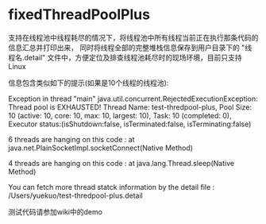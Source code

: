 # fixedThreadPoolPlus
支持在线程池中线程耗尽的情况下，将线程池中所有线程当前正在执行那条代码的信息汇总并打印出来，
同时将线程全部的完整堆栈信息保存到用户目录下的 "线程名.detail" 文件中，方便定位及排查线程池耗尽时的现场环境，目前只支持Linux

信息包含类似如下的提示(如果是10个线程的线程池):

Exception in thread "main" java.util.concurrent.RejectedExecutionException: Thread pool is EXHAUSTED! Thread Name: test-thredpool-plus, Pool Size: 10 (active: 10, core: 10, max: 10, largest: 10), Task: 10 (completed: 0), Executor status:(isShutdown:false, isTerminated:false, isTerminating:false)

6 threads are hanging on this code : 	at java.net.PlainSocketImpl.socketConnect(Native Method)

4 threads are hanging on this code : 	at java.lang.Thread.sleep(Native Method)

You can fetch more thread statck information by the detail file : /Users/yuekuo/test-thredpool-plus.detail

测试代码请参加wiki中的demo
